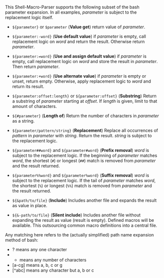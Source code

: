 This Shell-Macro-Parser supports the following subset of the bash parameter expansion. In all examples, _parameter_ is subject to the replacement logic itself.

-   `${parameter}` or `$parameter`  (__Value get__)
    return value of _parameter_.

-   `${parameter:-word}` (__Use default value__)
    if _parameter_ is empty, call replacement logic on _word_ and return the result. Otherwise return _parameter_.

-   `${parameter:=word}` (__Use and assign default value__)
    if _parameter_ is empty, call replacement logic on _word_ and store the result in _parameter_. Then return _parameter_.

-   `${parameter:+word}` (__Use alternate value__)
    if _parameter_ is empty or unset, return empty. Otherwise, apply replacement logic to _word_ and return its result.

-   `${parameter:offset:length}` or `${parameter:offset}` (__Substring__)
    Return a substring of _parameter_ starting at _offset_. If _length_ is given, limit to that amount of characters.

-   `${#parameter}` (__Length of__)
    Return the number of characters in _parameter_ as a string.

-   `${parameter/pattern/string}` (__Replacement__)
    Replace all occurrences of _pattern_ in _parameter_ with _string_. Return the result. _string_ is subject to the replacement logic. 

-   `${parameter##word}` and `${parameter#word}` (__Prefix removal__)
    _word_ is subject to the replacement logic. If the beginning of _parameter_ matches _word_, the shortest (`#`) or longest (`##`) match is removed from _parameter_ and the result returned.

-   `${parameter%%word}` and `${parameter%word}` (__Suffix removal__)
    _word_ is subject to the replacement logic. If the tail of _parameter_ matches _word_, the shortest (`%`) or longest (`%%`) match is removed from _parameter_ and the result returned.

-   `${&path/to/file}` (__Include__)
    Includes another file and expands the result as value in place.

-   `${&-path/to/file}` (__Silent include__)
    Includes another file without expanding the result as value (result is empty). Defined macros will be available. This outsourcing common macro definitions into a central file.

Any matching here refers to the (actually simplified) path name expansion method of bash:
- ? means any one character
- * means any number of characters
- [a-cg] means a, b, c or g
- [^abc] means any character but a, b or c
